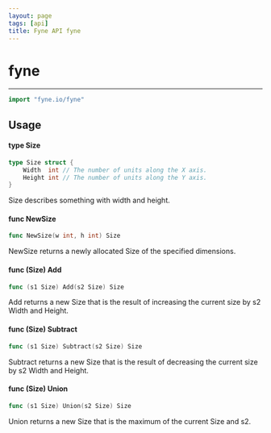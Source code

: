 ```yaml
---
layout: page
tags: [api]
title: Fyne API fyne
---
```


# fyne
---
```go
import "fyne.io/fyne"
```

## Usage

#### type Size

```go
type Size struct {
	Width  int // The number of units along the X axis.
	Height int // The number of units along the Y axis.
}
```

Size describes something with width and height.

#### func  NewSize

```go
func NewSize(w int, h int) Size
```
NewSize returns a newly allocated Size of the specified dimensions.

#### func (Size) Add

```go
func (s1 Size) Add(s2 Size) Size
```
Add returns a new Size that is the result of increasing the current size by s2 Width and Height.

#### func (Size) Subtract

```go
func (s1 Size) Subtract(s2 Size) Size
```
Subtract returns a new Size that is the result of decreasing the current size by s2 Width and Height.

#### func (Size) Union

```go
func (s1 Size) Union(s2 Size) Size
```
Union returns a new Size that is the maximum of the current Size and s2.
